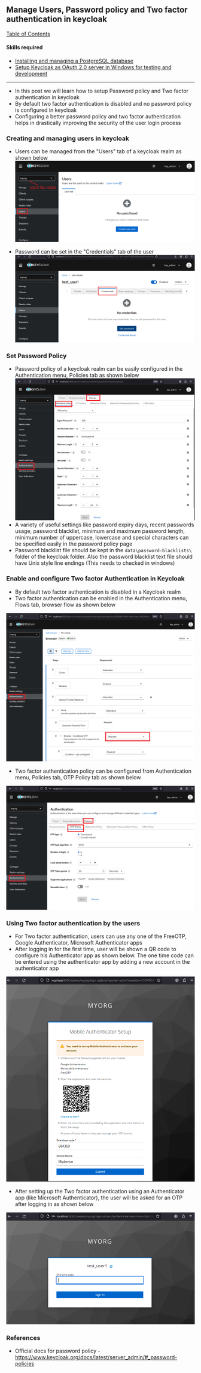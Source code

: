 ## Manage Users, Password policy and Two factor authentication in keycloak

[Table of Contents](https://nagasudhir.blogspot.com/2020/04/taming-python-table-of-contents.html)
<br>

#### Skills required
- [Installing and managing a PostgreSQL database](https://nagasudhir.blogspot.com/2021/12/installing-and-managing-postgresql.html)
- [Setup Keycloak as OAuth 2.0 server in Windows for testing and development](https://nagasudhir.blogspot.com/2023/04/setup-keycloak-as-oauth-20-server-in.html)

<hr>

- In this post we will learn how to setup Password policy and Two factor authentication in keycloak
-   By default two factor authentication is disabled and no password policy is configured in keycloak
-   Configuring a better password policy and two factor authentication helps in drastically improving the security of the user login process 

### Creating and managing users in keycloak
* Users can be managed from the "Users" tab of a keycloak realm as shown below
![users_tab_in_keycloak](https://github.com/nagasudhirpulla/taming_python/blob/master/blog/skills/assets/img/users_tab_in_keycloak.png?raw=true)
- Password can be set in the "Credentials" tab of the user
![users_password_keycloak.png](https://github.com/nagasudhirpulla/taming_python/blob/master/blog/skills/assets/img/users_password_keycloak.png?raw=true)
### Set Password Policy
- Password policy of a keycloak realm can be easily configured in the Authentication menu, Policies tab as shown below 
![password_policy_keycloak_setting.png](https://github.com/nagasudhirpulla/taming_python/blob/master/blog/skills/assets/img/password_policy_keycloak_setting.png?raw=true)
- A variety of useful settings like password expiry days, recent passwords usage, password blacklist, minimum and maximum password length, minimum number of uppercase, lowercase and special characters can be specified easily in the password policy page
- Password blacklist file should be kept in the `data\password-blacklists\` folder of the keycloak folder. Also the password blacklist text file should have Unix style line endings (This needs to checked in windows)

### Enable and configure Two factor Authentication in Keycloak
-  By default two factor authentication is disabled in a Keycloak realm
- Two factor authentication can be enabled in the Authentication menu, Flows tab, browser flow as shown below  

![keycloak_otp_enable.png](https://github.com/nagasudhirpulla/taming_python/blob/master/blog/skills/assets/img/keycloak_otp_enable.png?raw=true)
- Two factor authentication policy can be configured from Authentication menu, Policies tab, OTP Policy tab as shown below

![keycloak_otp_policy.png](https://github.com/nagasudhirpulla/taming_python/blob/master/blog/skills/assets/img/keycloak_otp_policy.png?raw=true)

### Using Two factor authentication by the users
* For Two factor authentication, users can use any one of the FreeOTP, Google Authenticator, Microsoft Authenticator apps
* After logging in for the first time,  user will be shown a QR code to configure his Authenticator app as shown below. The one time code can be entered using the authenticator app by adding a new account in the authenticator app

![keycloak_otp_qr_code_setup.png](https://github.com/nagasudhirpulla/taming_python/blob/master/blog/skills/assets/img/keycloak_otp_qr_code_setup.png?raw=true)
* After setting up the Two factor authentication using an Authenticator app (like Microsoft Authenticator), the user will be asked for an OTP after logging in as shown below

 ![keycloak_login_otp.png](https://github.com/nagasudhirpulla/taming_python/blob/master/blog/skills/assets/img/keycloak_login_otp.png?raw=true)


### References
-   Official docs for password policy - https://www.keycloak.org/docs/latest/server_admin/#_password-policies

<!--stackedit_data:
eyJoaXN0b3J5IjpbLTE1NTU4NzQyMzQsMTE4ODY3ODAzMiwtMT
A0NDgzNDUwMiwtODQ5NjMzODEsLTEyMzU2NzM4NTUsLTEwNzYy
NTUwNzgsNDEzMzM5NjcsLTY2NDc5MTAyNiwxMTE5ODc4NjAwLC
0yMDc4NDg1OTczLDExMjMyMjc1NDVdfQ==
-->
